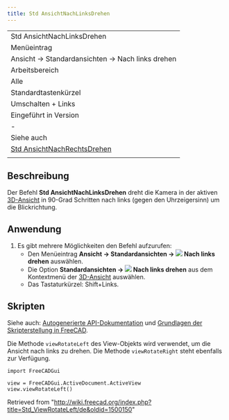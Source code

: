 ```yaml
---
title: Std AnsichtNachLinksDrehen
---
```


|                                                                                 |
| ------------------------------------------------------------------------------- |
| Std AnsichtNachLinksDrehen                                                      |
| Menüeintrag                                                                     |
| Ansicht → Standardansichten → Nach links drehen                                 |
| Arbeitsbereich                                                                  |
| Alle                                                                            |
| Standardtastenkürzel                                                            |
| Umschalten + Links                                                              |
| Eingeführt in Version                                                           |
| -                                                                               |
| Siehe auch                                                                      |
| [Std AnsichtNachRechtsDrehen](/Std_ViewRotateRight/de "Std ViewRotateRight/de") |
|                                                                                 |

## Beschreibung

Der Befehl **Std AnsichtNachLinksDrehen** dreht die Kamera in der aktiven [3D-Ansicht](/3D_view/de "3D view/de") in 90-Grad Schritten nach links (gegen den Uhrzeigersinn) um die Blickrichtung.

## Anwendung

1. Es gibt mehrere Möglichkeiten den Befehl aufzurufen:
   - Den Menüeintrag **Ansicht → Standardansichten → ![](/images/Std_ViewRotateLeft.svg) Nach links drehen** auswählen.
   - Die Option **Standardansichten → ![](/images/Std_ViewRotateLeft.svg) Nach links drehen** aus dem Kontextmenü der [3D-Ansicht](/3D_view/de "3D view/de") auswählen.
   - Das Tastaturkürzel: Shift+Links.

## Skripten

Siehe auch: [Autogenerierte API-Dokumentation](https://freecad.github.io/SourceDoc/) und [Grundlagen der Skripterstellung in FreeCAD](/FreeCAD_Scripting_Basics/de "FreeCAD Scripting Basics/de").

Die Methode `viewRotateLeft` des View-Objekts wird verwendet, um die Ansicht nach links zu drehen. Die Methode `viewRotateRight` steht ebenfalls zur Verfügung.

```
import FreeCADGui

view = FreeCADGui.ActiveDocument.ActiveView
view.viewRotateLeft()

```

Retrieved from "<http://wiki.freecad.org/index.php?title=Std_ViewRotateLeft/de&oldid=1500150>"
